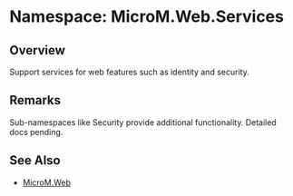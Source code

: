# Namespace: MicroM.Web.Services

## Overview
Support services for web features such as identity and security.

## Remarks
Sub-namespaces like Security provide additional functionality. Detailed docs pending.

## See Also
- [MicroM.Web](../MicroM.Web/index.md)
